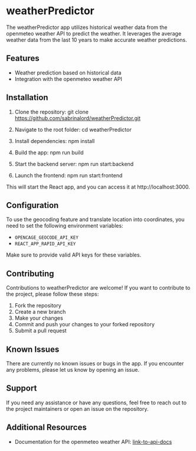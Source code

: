 # weatherPredictor

The weatherPredictor app utilizes historical weather data from the openmeteo weather API to predict the weather. It leverages the average weather data from the last 10 years to make accurate weather predictions.

## Features

- Weather prediction based on historical data
- Integration with the openmeteo weather API

## Installation

1. Clone the repository: git clone <https://github.com/sabrinalord/weatherPredictor.git>

2. Navigate to the root folder: cd weatherPredictor
3. Install dependencies: npm install
4. Build the app: npm run build
5. Start the backend server: npm run start:backend
6. Launch the frontend: npm run start:frontend


This will start the React app, and you can access it at http://localhost:3000.

## Configuration

To use the geocoding feature and translate location into coordinates, you need to set the following environment variables:

- `OPENCAGE_GEOCODE_API_KEY`
- `REACT_APP_RAPID_API_KEY`

Make sure to provide valid API keys for these variables.

## Contributing

Contributions to weatherPredictor are welcome! If you want to contribute to the project, please follow these steps:

1. Fork the repository
2. Create a new branch
3. Make your changes
4. Commit and push your changes to your forked repository
5. Submit a pull request

## Known Issues

There are currently no known issues or bugs in the app. If you encounter any problems, please let us know by opening an issue.

## Support

If you need any assistance or have any questions, feel free to reach out to the project maintainers or open an issue on the repository.

## Additional Resources

- Documentation for the openmeteo weather API: [link-to-api-docs](https://api-docs.openmeteo.org/)
